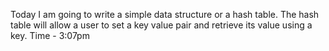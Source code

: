 Today I am going to write a simple data structure or a hash table.
The hash table will allow a user to set a key value pair and retrieve its value using a key.
Time - 3:07pm
